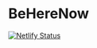 # BeHereNow

[![Netlify Status](https://api.netlify.com/api/v1/badges/e392ce26-281b-46f0-86f4-41bf8e3ae4fd/deploy-status)](https://app.netlify.com/sites/beherenow/deploys)
